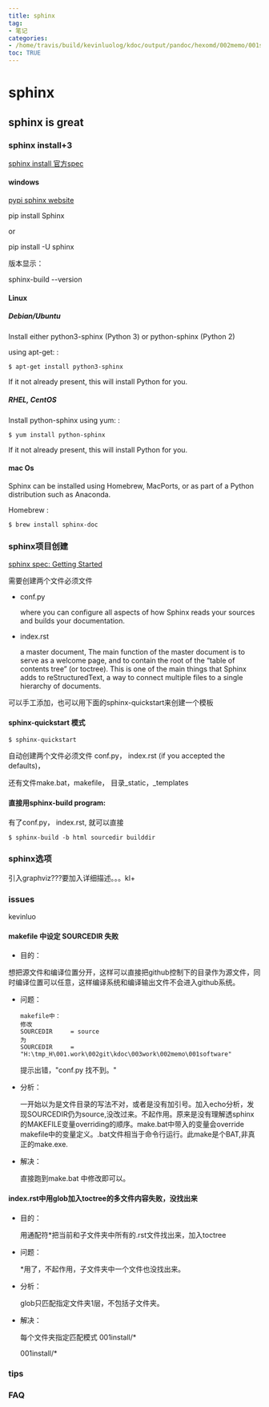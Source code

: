 ```yaml
---
title: sphinx
tag: 
- 笔记
categories:
- /home/travis/build/kevinluolog/kdoc/output/pandoc/hexomd/002memo/001software/001install/
toc: TRUE
---
```

<h1 id="sphinx">sphinx</h1>
<h2 id="sphinx-is-great">sphinx is great</h2>
<h3 id="sphinx-install3">sphinx install+3</h3>
<p><a href="http://www.sphinx-doc.org/en/master/usage/installation.html#linux">sphinx install 官方spec</a></p>
<h4 id="windows">windows</h4>
<p><a href="https://pypi.org/project/Sphinx/">pypi sphinx website</a></p>
<p>pip install Sphinx</p>
<p>or</p>
<p>pip install -U sphinx</p>
<p>版本显示：</p>
<p>sphinx-build --version</p>
<h4 id="linux">Linux</h4>
<h5 id="debianubuntu">Debian/Ubuntu</h5>
<p>Install either python3-sphinx (Python 3) or python-sphinx (Python 2)</p>
<p>using apt-get: :</p>
<pre><code>$ apt-get install python3-sphinx</code></pre>
<p>If it not already present, this will install Python for you.</p>
<h5 id="rhel-centos">RHEL, CentOS</h5>
<p>Install python-sphinx using yum: :</p>
<pre><code>$ yum install python-sphinx</code></pre>
<p>If it not already present, this will install Python for you.</p>
<h4 id="mac-os">mac Os</h4>
<p>Sphinx can be installed using Homebrew, MacPorts, or as part of a Python distribution such as Anaconda.</p>
<p>Homebrew :</p>
<pre><code>$ brew install sphinx-doc</code></pre>
<h3 id="sphinx项目创建">sphinx项目创建</h3>
<p><a href="http://www.sphinx-doc.org/en/master/usage/quickstart.html">sphinx spec: Getting Started</a></p>
<p>需要创建两个文件必须文件</p>
<ul>
<li><p>conf.py</p>
<p>where you can configure all aspects of how Sphinx reads your sources and builds your documentation.</p></li>
<li><p>index.rst</p>
<p>a master document, The main function of the master document is to serve as a welcome page, and to contain the root of the “table of contents tree” (or toctree). This is one of the main things that Sphinx adds to reStructuredText, a way to connect multiple files to a single hierarchy of documents.</p></li>
</ul>
<p>可以手工添加，也可以用下面的sphinx-quickstart来创建一个模板</p>
<h4 id="sphinx-quickstart-模式">sphinx-quickstart 模式</h4>
<pre><code>$ sphinx-quickstart</code></pre>
<p>自动创建两个文件必须文件 conf.py， index.rst (if you accepted the defaults)，</p>
<p>还有文件make.bat，makefile， 目录_static，_templates</p>
<h4 id="直接用sphinx-build-program">直接用sphinx-build program:</h4>
<p>有了conf.py， index.rst, 就可以直接</p>
<pre><code>$ sphinx-build -b html sourcedir builddir</code></pre>
<h3 id="sphinx选项">sphinx选项</h3>
<p>引入graphviz???要加入详细描述。。。kl+</p>
<h3 id="issues">issues</h3>
<p>kevinluo</p>
<h4 id="makefile-中设定-sourcedir-失败">makefile 中设定 SOURCEDIR 失败</h4>
<ul>
<li>目的：</li>
</ul>
<p>想把源文件和编译位置分开，这样可以直接把github控制下的目录作为源文件，同时编译位置可以任意，这样编译系统和编译输出文件不会进入github系统。</p>
<ul>
<li><p>问题：</p>
<pre><code>makefile中：
修改
SOURCEDIR     = source
为
SOURCEDIR     = &quot;H:\tmp_H\001.work\002git\kdoc\003work\002memo\001software&quot;</code></pre>
<p>提示出错，&quot;conf.py 找不到。&quot;</p></li>
<li><p>分析：</p>
<p>一开始以为是文件目录的写法不对，或者是没有加引号。加入echo分析，发现SOURCEDIR仍为source,没改过来。不起作用。原来是没有理解透sphinx的MAKEFILE变量overriding的顺序。make.bat中带入的变量会override makefile中的变量定义。.bat文件相当于命令行运行。此make是个BAT,非真正的make.exe.</p></li>
<li><p>解决：</p>
<p>直接跑到make.bat 中修改即可以。</p></li>
</ul>
<h4 id="index.rst中用glob加入toctree的多文件内容失败没找出来">index.rst中用glob加入toctree的多文件内容失败，没找出来</h4>
<ul>
<li><p>目的：</p>
<p>用通配符*把当前和子文件夹中所有的.rst文件找出来，加入toctree</p></li>
<li><p>问题：</p>
<p>*用了，不起作用，子文件夹中一个文件也没找出来。</p></li>
<li><p>分析：</p>
<p>glob只匹配指定文件夹1层，不包括子文件夹。</p></li>
<li><p>解决：</p>
<p>每个文件夹指定匹配模式 001install/*</p>
<p>001install/*</p></li>
</ul>
<h3 id="tips">tips</h3>
<h3 id="faq">FAQ</h3>

